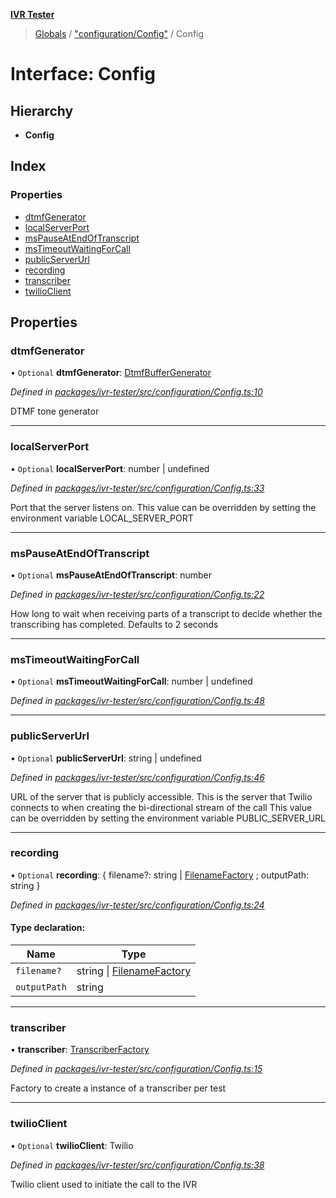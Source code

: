**[IVR Tester](../README.md)**

> [Globals](../README.md) / ["configuration/Config"](../modules/_configuration_config_.md) / Config

# Interface: Config

## Hierarchy

* **Config**

## Index

### Properties

* [dtmfGenerator](_configuration_config_.config.md#dtmfgenerator)
* [localServerPort](_configuration_config_.config.md#localserverport)
* [msPauseAtEndOfTranscript](_configuration_config_.config.md#mspauseatendoftranscript)
* [msTimeoutWaitingForCall](_configuration_config_.config.md#mstimeoutwaitingforcall)
* [publicServerUrl](_configuration_config_.config.md#publicserverurl)
* [recording](_configuration_config_.config.md#recording)
* [transcriber](_configuration_config_.config.md#transcriber)
* [twilioClient](_configuration_config_.config.md#twilioclient)

## Properties

### dtmfGenerator

• `Optional` **dtmfGenerator**: [DtmfBufferGenerator](_call_dtmf_dtmfbuffergenerator_.dtmfbuffergenerator.md)

*Defined in [packages/ivr-tester/src/configuration/Config.ts:10](https://github.com/SketchingDev/ivr-tester/blob/734e920/packages/ivr-tester/src/configuration/Config.ts#L10)*

DTMF tone generator

___

### localServerPort

• `Optional` **localServerPort**: number \| undefined

*Defined in [packages/ivr-tester/src/configuration/Config.ts:33](https://github.com/SketchingDev/ivr-tester/blob/734e920/packages/ivr-tester/src/configuration/Config.ts#L33)*

Port that the server listens on.
This value can be overridden by setting the environment variable LOCAL_SERVER_PORT

___

### msPauseAtEndOfTranscript

• `Optional` **msPauseAtEndOfTranscript**: number

*Defined in [packages/ivr-tester/src/configuration/Config.ts:22](https://github.com/SketchingDev/ivr-tester/blob/734e920/packages/ivr-tester/src/configuration/Config.ts#L22)*

How long to wait when receiving parts of a transcript to decide
whether the transcribing has completed.
Defaults to 2 seconds

___

### msTimeoutWaitingForCall

• `Optional` **msTimeoutWaitingForCall**: number \| undefined

*Defined in [packages/ivr-tester/src/configuration/Config.ts:48](https://github.com/SketchingDev/ivr-tester/blob/734e920/packages/ivr-tester/src/configuration/Config.ts#L48)*

___

### publicServerUrl

• `Optional` **publicServerUrl**: string \| undefined

*Defined in [packages/ivr-tester/src/configuration/Config.ts:46](https://github.com/SketchingDev/ivr-tester/blob/734e920/packages/ivr-tester/src/configuration/Config.ts#L46)*

URL of the server that is publicly accessible. This is the
server that Twilio connects to when creating the bi-directional
stream of the call
This value can be overridden by setting the environment variable PUBLIC_SERVER_URL

___

### recording

• `Optional` **recording**: { filename?: string \| [FilenameFactory](../modules/_call_recording_filename_filenamefactory_.md#filenamefactory) ; outputPath: string  }

*Defined in [packages/ivr-tester/src/configuration/Config.ts:24](https://github.com/SketchingDev/ivr-tester/blob/734e920/packages/ivr-tester/src/configuration/Config.ts#L24)*

#### Type declaration:

Name | Type |
------ | ------ |
`filename?` | string \| [FilenameFactory](../modules/_call_recording_filename_filenamefactory_.md#filenamefactory) |
`outputPath` | string |

___

### transcriber

•  **transcriber**: [TranscriberFactory](../modules/_call_transcription_plugin_transcriberfactory_.md#transcriberfactory)

*Defined in [packages/ivr-tester/src/configuration/Config.ts:15](https://github.com/SketchingDev/ivr-tester/blob/734e920/packages/ivr-tester/src/configuration/Config.ts#L15)*

Factory to create a instance of a transcriber per test

___

### twilioClient

• `Optional` **twilioClient**: Twilio

*Defined in [packages/ivr-tester/src/configuration/Config.ts:38](https://github.com/SketchingDev/ivr-tester/blob/734e920/packages/ivr-tester/src/configuration/Config.ts#L38)*

Twilio client used to initiate the call to the IVR
